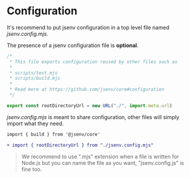 # Configuration

It's recommend to put jsenv configuration in a top level file named _jsenv.config.mjs_.

The presence of a jsenv configuration file is **optional**.

```js
/*
 * This file exports configuration reused by other files such as
 *
 * scripts/test.mjs
 * scripts/build.mjs
 *
 * Read more at https://github.com/jsenv/core#configuration
 */

export const rootDirectoryUrl = new URL("./", import.meta.url)
```

_jsenv.config.mjs_ is meant to share configuration, other files will simply import what they need.

```diff
import { build } from '@jsenv/core'

+ import { rootDirectoryUrl } from "./jsenv.config.mjs"
```

> We recommend to use ".mjs" extension when a file is written for Node.js but you can name the file as you want, "jsenv.config.js" is fine too.
